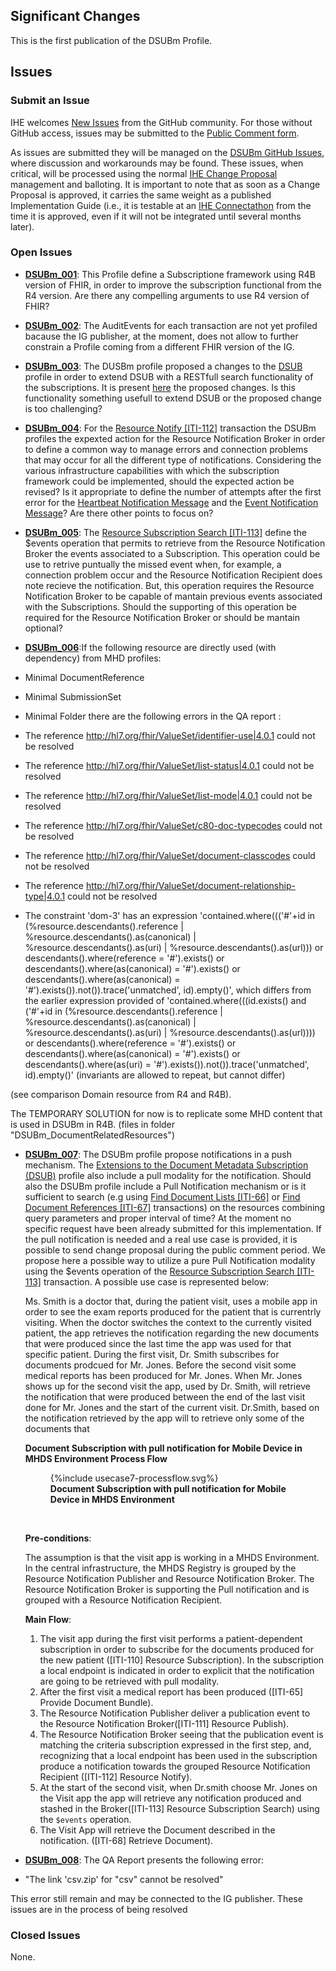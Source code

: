 
## Significant Changes

This is the first publication of the DSUBm Profile.

## Issues

### Submit an Issue

IHE welcomes [New Issues](https://github.com/IHE/ITI.DSUBm/issues/new/choose) from the GitHub community. 
For those without GitHub access, issues may be submitted to the [Public Comment form](https://www.ihe.net/resources/public_comment/).

As issues are submitted they will be managed on the [DSUBm GitHub Issues](https://github.com/IHE/ITI.DSUBm/issues), where discussion and workarounds may be found. These issues, when critical, will be processed using the normal [IHE Change Proposal](https://wiki.ihe.net/index.php/Category:CPs) management and balloting. 
It is important to note that as soon as a Change Proposal is approved, it carries the same weight as a published Implementation Guide (i.e., it is testable at an [IHE Connectathon](https://www.ihe.net/participate/connectathon/) from the time it is approved, even if it will not be integrated until several months later).


### Open Issues

* **[DSUBm_001](https://github.com/IHE/ITI.DSUBm/issues/9)**: This Profile define a Subscriptione framework using R4B version of FHIR, in order to improve the subscription functional from the R4 version. Are there any compelling arguments to use R4 version of FHIR?

* **[DSUBm_002](https://github.com/IHE/ITI.DSUBm/issues/10)**: The AuditEvents for each transaction are not yet profiled bacause the IG publisher, at the moment, does not allow to further constrain a Profile coming from a different FHIR version of the IG.

* **[DSUBm_003](https://github.com/IHE/ITI.DSUBm/issues/11)**: The DUSBm profile proposed a changes to the [DSUB](https://profiles.ihe.net/ITI/TF/Volume1/ch-26.html) profile in order to extend DSUB with a RESTfull search functionality of the subscriptions. It is present [here](other.html#changes-to-other-documents) the proposed changes. Is this functionality something usefull to extend DSUB or the proposed change is too challenging? 

* **[DSUBm_004](https://github.com/IHE/ITI.DSUBm/issues/12)**: For the [Resource Notify [ITI-112]](ITI-112.html) transaction the DSUBm profiles the expexted action for the Resource Notification Broker in order to define a common way to manage errors and connection problems that may occur for all the different type of notifications. Considering the various infrastructure capabilities with which the subscription framework could be implemented, should the expected action be revised? Is it appropriate to define the number of attempts after the first error for the [Heartbeat Notification Message](ITI-112.html#231126-heartbeat-notification-message) and the [Event Notification Message](ITI-112.html#231127-event-notification-message)? Are there other points to focus on?

* **[DSUBm_005](https://github.com/IHE/ITI.DSUBm/issues/13)**: The [Resource Subscription Search [ITI-113]](ITI-113.html) define the $events operation that permits to retrieve from the Resource Notification Broker the events associated to a Subscription. This operation could be use to retrive puntually the missed event when, for example, a connection problem occur and the Resource Notification Recipient does note recieve the notification. But, this operation requires the Resource Notification Broker to be capable of mantain previous events associated with the Subscriptions. Should the supporting of this operation be required for the Resource Notification Broker or should be mantain optional?

* **[DSUBm_006](https://github.com/IHE/ITI.DSUBm/issues/14)**:If the following resource are directly used (with dependency) from MHD profiles: 
 - Minimal DocumentReference 
 - Minimal SubmissionSet
 - Minimal Folder
there are the following errors in the QA report : 
- The reference http://hl7.org/fhir/ValueSet/identifier-use|4.0.1 could not be resolved
- The reference http://hl7.org/fhir/ValueSet/list-status|4.0.1 could not be resolved
- The reference http://hl7.org/fhir/ValueSet/list-mode|4.0.1 could not be resolved
- The reference http://hl7.org/fhir/ValueSet/c80-doc-typecodes could not be resolved
- The reference http://hl7.org/fhir/ValueSet/document-classcodes could not be resolved
- The reference http://hl7.org/fhir/ValueSet/document-relationship-type|4.0.1 could not be resolved

- The constraint 'dom-3' has an expression 'contained.where((('#'+id in (%resource.descendants().reference | %resource.descendants().as(canonical) | %resource.descendants().as(uri) | %resource.descendants().as(url))) or descendants().where(reference = '#').exists() or descendants().where(as(canonical) = '#').exists() or descendants().where(as(canonical) = '#').exists()).not()).trace('unmatched', id).empty()', which differs from the earlier expression provided of 'contained.where(((id.exists() and ('#'+id in (%resource.descendants().reference | %resource.descendants().as(canonical) | %resource.descendants().as(uri) | %resource.descendants().as(url)))) or descendants().where(reference = '#').exists() or descendants().where(as(canonical) = '#').exists() or descendants().where(as(uri) = '#').exists()).not()).trace('unmatched', id).empty()' (invariants are allowed to repeat, but cannot differ)

(see comparison Domain resource from R4 and R4B).

The TEMPORARY SOLUTION for now is to replicate some MHD content that is used in DSUBm in R4B. (files in folder "DSUBm_DocumentRelatedResources")

* **[DSUBm_007](https://github.com/IHE/ITI.DSUBm/issues/15)**: The DSUBm profile propose notifications in a push mechanism. The [Extensions to the Document Metadata Subscription (DSUB)](https://www.ihe.net/uploadedFiles/Documents/ITI/IHE_ITI_Suppl_DSUB_Extensions.pdf)
profile also include a pull modality for the notification. Should also the DSUBm profile include a Pull Notification mechanism or is it sufficient to search (e.g using [Find Document Lists [ITI-66]](https://profiles.ihe.net/ITI/MHD/ITI-66.html) or [Find Document References [ITI-67]](https://profiles.ihe.net/ITI/MHD/ITI-67.html) transactions) on the resources combining query parameters and proper interval of time? At the moment no specific request have been already submitted for this implementation. If the pull notification is needed and a real use case is provided, it is possible to send change proposal during the public comment period. We propose here a possible way to utilize a pure Pull Notification modality using the $events operation of the [Resource Subscription Search [ITI-113]](ITI-113.html) transaction. A possible use case is represented below:

    Ms. Smith is a doctor that, during the patient visit, uses a mobile app in order to see the exam reports produced for the patient that is currentrly visiting. When the doctor switches the context to the currently visited patient, the app retrieves the notification regarding the new documents that were produced since the last time the app was used for that specific patient.
    During the first visit, Dr. Smith subscribes for documents prodcued for Mr. Jones. 
    Before the second visit some medical reports has been produced for Mr. Jones.
    When Mr. Jones shows up for the second visit the app, used by Dr. Smith, will retrieve the notification that were produced between the end of the last visit done for Mr. Jones and the start of the current visit. Dr.Smith, based on the notification retrieved by the app will  to retrieve only some of the documents that  

    **Document Subscription with pull notification for Mobile Device in MHDS Environment Process Flow**

    <figure>
    {%include usecase7-processflow.svg%}
    <figcaption><b>Document Subscription with pull notification for Mobile Device in MHDS Environment</b></figcaption>
    </figure>
    <br clear="all">

    **Pre-conditions**:

    The assumption is that the visit app is working in a MHDS Environment. In the central infrastructure, the MHDS Registry is grouped by the Resource Notification Publisher and Resource Notification Broker. The Resource Notification Broker is  supporting the Pull notification and is grouped with a Resource Notification Recipient. 

    **Main Flow**:

    1. The visit app during the first visit performs a patient-dependent subscription in order to subscribe for the documents produced for the new patient ([ITI-110] Resource Subscription). In the subscription a local endpoint is indicated in order to explicit that the notification are going to be retrieved with pull modality. 
    2. After the first visit a medical report has been produced ([ITI-65] Provide Document Bundle).
    3. The Resource Notification Publisher deliver a publication event to the Resource Notification Broker([ITI-111] Resource Publish). 
    4. The Resource Notification Broker seeing that the publication event is matching the criteria subscription expressed in the first step, and, recognizing that a local endpoint has been used in the subscription produce a notification towards the grouped Resource Notification Recipient ([ITI-112] Resource Notify). 
    5. At the start of the second visit, when Dr.smith choose Mr. Jones on the Visit app the app will retrieve any notification produced and stashed in the Broker([ITI-113] Resource Subscription Search) using the `$events` operation.
    6. The Visit App will retrieve the Document described in the notification. ([ITI-68] Retrieve Document). 

* **[DSUBm_008](https://github.com/IHE/ITI.DSUBm/issues/16)**: The QA Report presents the following error:
- "The link 'csv.zip' for "csv" cannot be resolved"

This error still remain and may be connected to the IG publisher. These issues are in the process of being resolved

### Closed Issues

None.